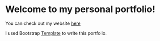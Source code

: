 # Welcome to my personal portfolio!

You can check out my website [here](https://temuulenab.com)

I used Bootstrap [Template](https://startbootstrap.com/theme/freelancer) to write this portfolio. 
